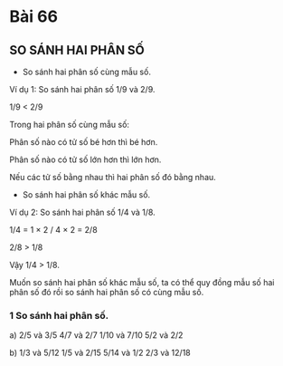 # Bài 66

## SO SÁNH HAI PHÂN SỐ

- So sánh hai phân số cùng mẫu số.

Ví dụ 1: So sánh hai phân số 1/9 và 2/9.

1/9 < 2/9

Trong hai phân số cùng mẫu số:

Phân số nào có tử số bé hơn thì bé hơn.

Phân số nào có tử số lớn hơn thì lớn hơn.

Nếu các tử số bằng nhau thì hai phân số đó bằng nhau.

- So sánh hai phân số khác mẫu số.

Ví dụ 2: So sánh hai phân số 1/4 và 1/8.

1/4 = 1 × 2 / 4 × 2 = 2/8

2/8 > 1/8

Vậy 1/4 > 1/8.

Muốn so sánh hai phân số khác mẫu số, ta có thể quy đồng mẫu số hai phân số đó rồi so sánh hai phân số có cùng mẫu số.

### 1 So sánh hai phân số.

a) 2/5 và 3/5 4/7 và 2/7 1/10 và 7/10 5/2 và 2/2

b) 1/3 và 5/12 1/5 và 2/15 5/14 và 1/2 2/3 và 12/18
